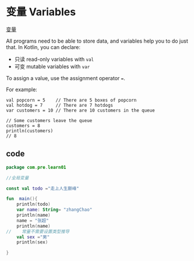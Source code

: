# 变量 Variables

[变量](https://kotlinlang.org/docs/kotlin-tour-hello-world.html#variables)



All programs need to be able to store data, and variables help you to do just that. In Kotlin, you can declare:

- 只读 read-only variables with `val`
- 可变 mutable variables with `var`

To assign a value, use the assignment operator `=`.

For example:

```
val popcorn = 5    // There are 5 boxes of popcorn
val hotdog = 7     // There are 7 hotdogs
var customers = 10 // There are 10 customers in the queue

// Some customers leave the queue
customers = 8
println(customers)
// 8
```

## code



```kotlin
package com.pre.learn01

//全局变量

const val todo ="走上人生巅峰"

fun  main(){
    println(todo)
    var name: String= "zhangChao"
    println(name)
    name = "张超"
    println(name)
//    常量不需要设置类型推导
    val sex ="男"
    println(sex)

}
```

